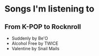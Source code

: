 # Songs I'm listening to
## From K-POP to Rocknroll
- Suddenly by Be'O
- Alcohol Free by TWICE
- Valentine by Snail Mails
